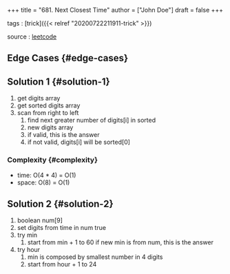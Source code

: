 +++
title = "681. Next Closest Time"
author = ["John Doe"]
draft = false
+++

tags
: [trick]({{< relref "20200722211911-trick" >}})

source
: [leetcode](https://leetcode.com/problems/next-closest-time/)


## Edge Cases {#edge-cases}


## Solution 1 {#solution-1}

1.  get digits array
2.  get sorted digits array
3.  scan from right to left
    1.  find next greater number of digits[i] in sorted
    2.  new digits array
    3.  if valid, this is the answer
    4.  if not valid, digits[i] will be sorted[0]


### Complexity {#complexity}

-   time: O(4 \* 4) = O(1)
-   space: O(8) = O(1)


## Solution 2 {#solution-2}

1.  boolean num[9]
2.  set digits from time in num true
3.  try min
    1.  start from min + 1 to 60
        if new min is from num, this is the answer
4.  try hour
    1.  min is composed by smallest number in 4 digits
    2.  start from hour + 1 to 24
